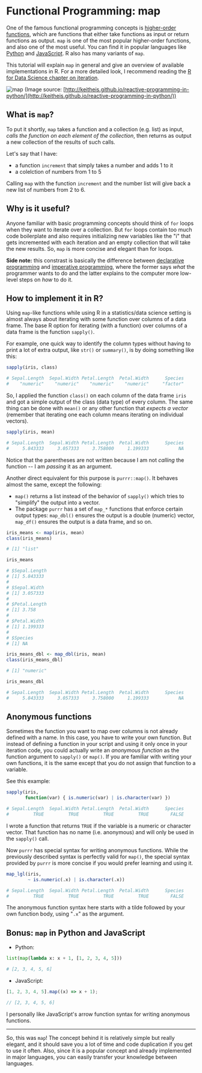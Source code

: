 # Functional Programming: map

One of the famous functional programming concepts is
[higher-order functions](https://en.wikipedia.org/wiki/Higher-order_function#R),
which are functions that either take functions as input or return functions
as output. `map` is one of the most popular higher-order functions, and also
one of the most useful. You can find it in popular languages like
[Python](https://docs.python.org/3.8/library/functions.html#map) and
[JavaScript](https://developer.mozilla.org/en-US/docs/Web/JavaScript/Reference/Global_Objects/Array/map). R also has many variants of `map`.

This tutorial will explain `map` in general and give an overview of available
implementations in R. For a more detailed look, I recommend reading the
[R for Data Science chapter on iteration](https://r4ds.had.co.nz/iteration.html).

![map](https://i.imgur.com/whX7R8m.png)
(Image source: [http://keitheis.github.io/reactive-programming-in-python/](http://keitheis.github.io/reactive-programming-in-python/))

## What is `map`?

To put it shortly, `map` takes a function and a collection (e.g. list) as input,
_calls the function on each element of the collection_, then returns as output a
new collection of the results of such calls.

Let's say that I have:

- a function `increment` that simply takes a number and adds 1 to it
- a colelction of numbers from 1 to 5

Calling `map` with the function `increment` and the number list will give back a
new list of numbers from 2 to 6.

## Why is it useful?

Anyone familiar with basic programming concepts should think of `for` loops when
they want to iterate over a collection. But `for` loops contain too much code
boilerplate and also requires initializing new variables like the "i" that gets
incremented with each iteration and an empty collection that will take the
new results. So, `map` is more concise and elegant than for loops.

**Side note:** this constrast is basically the difference between
[declarative programming](https://en.wikipedia.org/wiki/Declarative_programming)
and [imperative programming](https://en.wikipedia.org/wiki/Imperative_programming),
where the former says _what_ the programmer wants to do and the latter explains
to the computer more low-level steps on _how_ to do it.

## How to implement it in R?

Using `map`-like functions while using R in a statistics/data science setting
is almost always about iterating with some function over columns of a data
frame. The base R option for iterating (with a function) over columns of a data
frame is the function `sapply()`.

For example, one quick way to identify the column types without having to
print a lot of extra output, like `str()` or `summary()`, is by doing
something like this:

```r
sapply(iris, class)

# Sepal.Length  Sepal.Width Petal.Length  Petal.Width      Species
#    "numeric"    "numeric"    "numeric"    "numeric"     "factor"
```

So, I applied the function `class()` on each column of the data frame `iris`
and got a simple output of the class (data type) of every column. The same
thing can be done with `mean()` or any other function that _expects a vector_
(remember that iterating one each column means iterating on individual
vectors).

```r
sapply(iris, mean)

# Sepal.Length  Sepal.Width Petal.Length  Petal.Width      Species
#     5.843333     3.057333     3.758000     1.199333           NA
```

Notice that the parentheses are not written because I am not _calling_ the
function -- I am _passing_ it as an argument.

Another direct equivalent for this purpose is `purrr::map()`. It behaves
almost the same, except the following:

- `map()` returns a list instead of the behavior of `sapply()` which tries to
  "simplify" the output into a vector.
- The package `purrr` has a set of `map_*` functions that enforce certain
  output types: `map_dbl()` ensures the output is a double (numeric) vector,
  `map_df()` ensures the output is a data frame, and so on.

```r
iris_means <- map(iris, mean)
class(iris_means)

# [1] "list"

iris_means

# $Sepal.Length
# [1] 5.843333
#
# $Sepal.Width
# [1] 3.057333
#
# $Petal.Length
# [1] 3.758
#
# $Petal.Width
# [1] 1.199333
#
# $Species
# [1] NA
```

```r
iris_means_dbl <- map_dbl(iris, mean)
class(iris_means_dbl)

# [1] "numeric"

iris_means_dbl

# Sepal.Length  Sepal.Width Petal.Length  Petal.Width      Species
#     5.843333     3.057333     3.758000     1.199333           NA
```

## Anonymous functions

Sometimes the function you want to map over columns is not already defined
with a name. In this case, you have to write your own function. But instead
of defining a function in your script and using it only once in your
iteration code, you could actually write an _anonymous function_ as the
function argument to `sapply()` or `map()`. If you are familiar with writing
your own functions, it is the same except that you do not assign that
function to a variable.

See this example:

```r
sapply(iris,
       function(var) { is.numeric(var) | is.character(var) })

# Sepal.Length  Sepal.Width Petal.Length  Petal.Width      Species
#         TRUE         TRUE         TRUE         TRUE        FALSE
```

I wrote a function that returns `TRUE` if the variable is a numeric or
character vector. That function has no name (i.e. anonymous) and will only be
used in the `sapply()` call.

Now `purrr` has special syntax for writing anonymous functions. While the
previously described syntax is perfectly valid for `map()`, the special
syntax provided by `purrr` is more concise if you would prefer learning and
using it.

```r
map_lgl(iris,
        ~ is.numeric(.x) | is.character(.x))

# Sepal.Length  Sepal.Width Petal.Length  Petal.Width      Species
#         TRUE         TRUE         TRUE         TRUE        FALSE
```

The anonymous function syntax here starts with a tilde followed by your own
function body, using "`.x`" as the argument.

## Bonus: `map` in Python and JavaScript

- Python:

```python
list(map(lambda x: x + 1, [1, 2, 3, 4, 5]))

# [2, 3, 4, 5, 6]
```

- JavaScript:

```javascript
[1, 2, 3, 4, 5].map((x) => x + 1);

// [2, 3, 4, 5, 6]
```

I personally like JavaScript's arrow function syntax for writing anonymous
functions.

* * *

So, this was `map`! The concept behind it is relatively simple but really
elegant, and it should save you a lot of time and code duplication if you get
to use it often. Also, since it is a popular concept and already implemented
in major languages, you can easily transfer your knowledge between languages.
